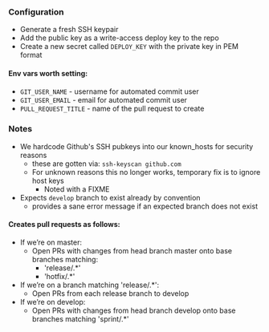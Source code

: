 ### Configuration

- Generate a fresh SSH keypair
- Add the public key as a write-access deploy key to the repo
- Create a new secret called `DEPLOY_KEY` with the private key in PEM format

#### Env vars worth setting:

- `GIT_USER_NAME` - username for automated commit user
- `GIT_USER_EMAIL` - email for automated commit user
- `PULL_REQUEST_TITLE` - name of the pull request to create

### Notes
 
- We hardcode Github's SSH pubkeys into our known_hosts for security reasons
    - these are gotten via: `ssh-keyscan github.com`
    - For unknown reasons this no longer works, temporary fix is to ignore host keys
        - Noted with a FIXME
- Expects `develop` branch to exist already by convention
    - provides a sane error message if an expected branch does not exist

#### Creates pull requests as follows:

- If we’re on master:
    - Open PRs with changes from head branch master onto base branches matching:
        - 'release/.*'
        - 'hotfix/.*'
- If we’re on a branch matching 'release\/.*':
    - Open PRs from each release branch to develop
- If we’re on develop:
    - Open PRs with changes from head branch develop onto base branches matching 'sprint/.*'
